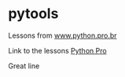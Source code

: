 # pytools
Lessons from www.python.pro.br

Link to the lessons [Python Pro](http://www.python.pro.br/)

Great line

